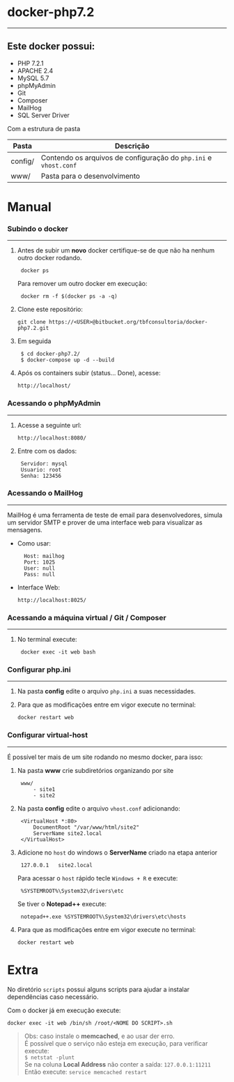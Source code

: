 # docker-php7.2
---

## Este docker possui:

* PHP 7.2.1
* APACHE 2.4
* MySQL 5.7
* phpMyAdmin
* Git
* Composer
* MailHog
* SQL Server Driver

Com a estrutura de pasta

| Pasta | Descrição |
| ------ | ------ |
| config/ |  Contendo os arquivos de configuração do `php.ini` e `vhost.conf` |
| www/ | Pasta para o desenvolvimento |

# Manual

### Subindo o docker
---

1. Antes de subir um **novo** docker certifique-se de que não ha nenhum outro docker rodando.

        docker ps

    Para remover um outro docker em execução:

        docker rm -f $(docker ps -a -q)

2. Clone este repositório:

    `git clone https://<USER>@bitbucket.org/tbfconsultoria/docker-php7.2.git`

3. Em seguida

        $ cd docker-php7.2/
        $ docker-compose up -d --build

4. Após os containers subir (status... Done), acesse:

    `http://localhost/`

### Acessando o phpMyAdmin
---

1. Acesse a seguinte url:

    `http://localhost:8080/`

2. Entre com os dados:

        Servidor: mysql
        Usuario: root
        Senha: 123456
        
### Acessando o MailHog
---

MailHog é uma ferramenta de teste de email para desenvolvedores,
simula um servidor SMTP e prover de uma interface web para visualizar as mensagens.

* Como usar:

        Host: mailhog
        Port: 1025
        User: null
        Pass: null
    
* Interface Web:

    `http://localhost:8025/`

### Acessando a máquina virtual / Git / Composer
---

1. No terminal execute:

        docker exec -it web bash

### Configurar php.ini
---

1. Na pasta **config** edite o arquivo `php.ini` a suas necessidades.

2. Para que as modificações entre em vigor execute no terminal:

    `docker restart web`

### Configurar virtual-host
---

É possível ter mais de um site rodando no mesmo docker, para isso:

1. Na pasta **www** crie subdiretórios organizando por site

        www/
            - site1
            - site2

2. Na pasta **config** edite o arquivo `vhost.conf` adicionando:

        <VirtualHost *:80>
            DocumentRoot "/var/www/html/site2"
            ServerName site2.local
        </VirtualHost>

3. Adicione no `host` do windows o **ServerName** criado na etapa anterior

        127.0.0.1	site2.local

    Para acessar o `host` rápido tecle `Windows + R` e execute:

        %SYSTEMROOT%\System32\drivers\etc

    Se tiver o **Notepad++** execute:

        notepad++.exe %SYSTEMROOT%\System32\drivers\etc\hosts

4. Para que as modificações entre em vigor execute no terminal:

    `docker restart web`

# Extra

No diretório `scripts` possui alguns scripts para ajudar a instalar dependências caso necessário.

Com o docker já em execução execute:

    docker exec -it web /bin/sh /root/<NOME DO SCRIPT>.sh

> Obs: caso instale o **memcached**, e ao usar der erro.  
> É possível que o serviço não esteja em execução, para verificar execute:  
> `$ netstat -plunt`  
> Se na coluna **Local Address** não conter a saída: `127.0.0.1:11211`  
> Então execute: `service memcached restart`  
